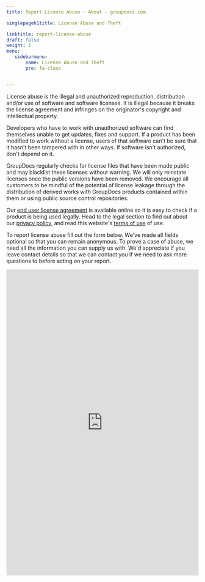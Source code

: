 ```yaml
---
title: Report License Abuse - About - groupdocs.com

singlepageh1title: License Abuse and Theft

linktitle: report-license-abuse
draft: false
weight: 1
menu:
   sidebarmenu: 
       name: License Abuse and Theft
       pre: fa-class


---
```



<div class="box1">
<p>License abuse is the illegal and unauthorized reproduction, distribution and/or use of software and software licenses. It is illegal because it breaks the license agreement and infringes on the originator's copyright and intellectual property.</p>
<p>Developers who have to work with unauthorized software can find themselves unable to get updates, fixes and support. If a product has been modified to work without a license, users of that software can't be sure that it hasn't been tampered with in other ways. If software isn't authorized, don't depend on it.</p>
<p>GroupDocs regularly checks for license files that have been made public and may blacklist these licenses without warning. We will only reinstate licenses once the public versions have been removed. We encourage all customers to be mindful of the potential of license leakage through the distribution of derived works with GroupDocs products contained within them or using public source control repositories.</p>
<p>Our <a href="/legal/eula" rel="alternate">end user license agreement</a> is available online so it is easy to check if a product is being used legally. Head to the legal section to find out about our <a href="/legal/privacy-policy" rel="alternate">privacy policy</a>, and read this website's <a href="/legal/terms-of-use" rel="alternate">terms of use</a> of use.</p>
<p>To report license abuse fill out the form below. We've made all fields optional so that you can remain anonymous. To prove a case of abuse, we need all the information you can supply us with. We'd appreciate if you leave contact details so that we can contact you if we need to ask more questions to before acting on your report.</p>
<iframe src="https://form.groupdocs.com/f/embed/5bacc819db58960eb40db088" width="100%" height="800px" frameborder="0" scrolling="no"></iframe></div>
<div class="box1">
<p> </p>
</div>

